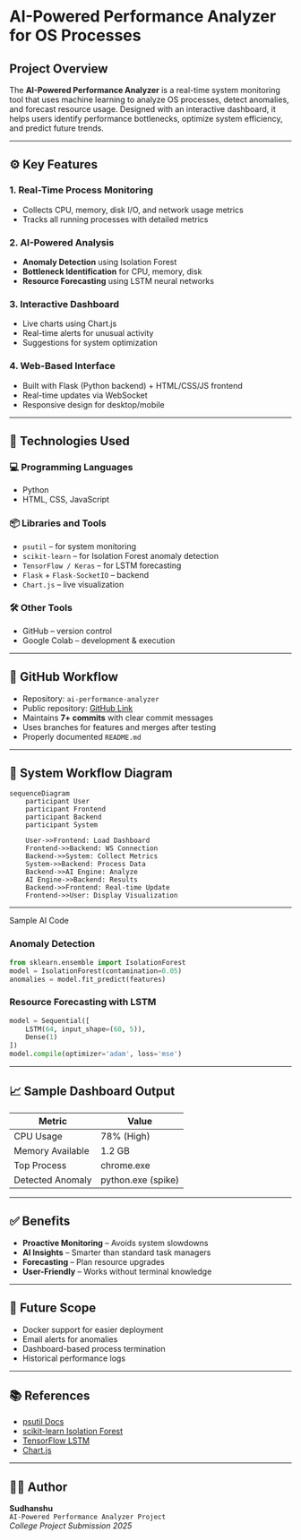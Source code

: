 # AI-Powered Performance Analyzer for OS Processes

## Project Overview
The **AI-Powered Performance Analyzer** is a real-time system monitoring tool that uses machine learning to analyze OS processes, detect anomalies, and forecast resource usage. Designed with an interactive dashboard, it helps users identify performance bottlenecks, optimize system efficiency, and predict future trends.

---

## ⚙️ Key Features

### 1. Real-Time Process Monitoring
- Collects CPU, memory, disk I/O, and network usage metrics
- Tracks all running processes with detailed metrics

### 2. AI-Powered Analysis
- **Anomaly Detection** using Isolation Forest
- **Bottleneck Identification** for CPU, memory, disk
- **Resource Forecasting** using LSTM neural networks

### 3. Interactive Dashboard
- Live charts using Chart.js
- Real-time alerts for unusual activity
- Suggestions for system optimization

### 4. Web-Based Interface
- Built with Flask (Python backend) + HTML/CSS/JS frontend
- Real-time updates via WebSocket
- Responsive design for desktop/mobile

---

## 🧱 Technologies Used

### 💻 Programming Languages
- Python
- HTML, CSS, JavaScript

### 📦 Libraries and Tools
- `psutil` – for system monitoring
- `scikit-learn` – for Isolation Forest anomaly detection
- `TensorFlow / Keras` – for LSTM forecasting
- `Flask` + `Flask-SocketIO` – backend
- `Chart.js` – live visualization

### 🛠️ Other Tools
- GitHub – version control
- Google Colab – development & execution

---

## 🔁 GitHub Workflow
- Repository: `ai-performance-analyzer`
- Public repository: [GitHub Link](https://github.com/sudhanshu-079/ai-performance-analyzer)
- Maintains **7+ commits** with clear commit messages
- Uses branches for features and merges after testing
- Properly documented `README.md`

---

## 🔄 System Workflow Diagram

```mermaid
sequenceDiagram
    participant User
    participant Frontend
    participant Backend
    participant System

    User->>Frontend: Load Dashboard
    Frontend->>Backend: WS Connection
    Backend->>System: Collect Metrics
    System->>Backend: Process Data
    Backend->>AI Engine: Analyze
    AI Engine->>Backend: Results
    Backend->>Frontend: Real-time Update
    Frontend->>User: Display Visualization
```

---

 Sample AI Code

### Anomaly Detection
```python
from sklearn.ensemble import IsolationForest
model = IsolationForest(contamination=0.05)
anomalies = model.fit_predict(features)
```

### Resource Forecasting with LSTM
```python
model = Sequential([
    LSTM(64, input_shape=(60, 5)),
    Dense(1)
])
model.compile(optimizer='adam', loss='mse')
```

---

## 📈 Sample Dashboard Output
| Metric             | Value              |
|--------------------|--------------------|
| CPU Usage          | 78% (High)         |
| Memory Available   | 1.2 GB             |
| Top Process        | chrome.exe         |
| Detected Anomaly   | python.exe (spike) |

---

## ✅ Benefits
- **Proactive Monitoring** – Avoids system slowdowns
- **AI Insights** – Smarter than standard task managers
- **Forecasting** – Plan resource upgrades
- **User-Friendly** – Works without terminal knowledge

---

## 🔮 Future Scope
- Docker support for easier deployment
- Email alerts for anomalies
- Dashboard-based process termination
- Historical performance logs

---

## 📚 References
- [psutil Docs](https://psutil.readthedocs.io/)
- [scikit-learn Isolation Forest](https://scikit-learn.org/stable/modules/generated/sklearn.ensemble.IsolationForest.html)
- [TensorFlow LSTM](https://www.tensorflow.org/api_docs/python/tf/keras/layers/LSTM)
- [Chart.js](https://www.chartjs.org/)

---

## 👨‍💻 Author
**Sudhanshu**  
`AI-Powered Performance Analyzer Project`  
*College Project Submission 2025*


